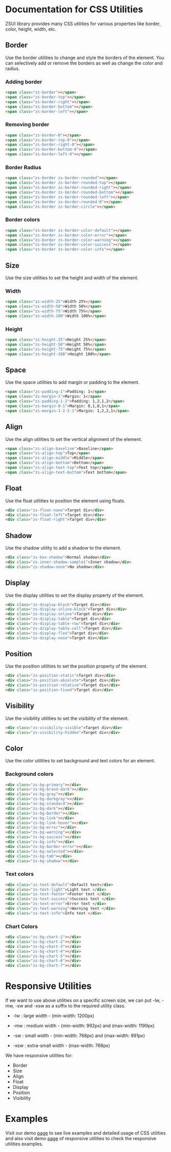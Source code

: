 # Documentation for CSS Utilities

ZSUI library provides many CSS utilities for various properties like border, color, height, width, etc. 

## Border 

Use the border utilities to change and style the borders of the element. You can selectively add or remove the borders as well as change the color and radius.

### Adding border

```HTML
<span class="zs-border"></span>
<span class="zs-border-top"></span>
<span class="zs-border-right"></span>
<span class="zs-border-bottom"></span>
<span class="zs-border-left"></span>
```

### Removing border

```HTML
<span class="zs-border-0"></span>
<span class="zs-border-top-0"></span>
<span class="zs-border-right-0"></span>
<span class="zs-border-bottom-0"></span>
<span class="zs-border-left-0"></span>
```
### Border Radius

```HTML
<span class="zs-border zs-border-rounded"></span>
<span class="zs-border zs-border-rounded-top"></span>
<span class="zs-border zs-border-rounded-right"></span>
<span class="zs-border zs-border-rounded-bottom"></span>
<span class="zs-border zs-border-rounded-left"></span>
<span class="zs-border zs-border-rounded-0"></span>
<span class="zs-border zs-border-circle"></span>
```

### Border colors

```HTML
<span class="zs-border zs-border-color-default"></span>
<span class="zs-border zs-border-color-error"></span>
<span class="zs-border zs-border-color-warning"></span>
<span class="zs-border zs-border-color-success"></span>
<span class="zs-border zs-border-color-info"></span>
```

## Size

Use the size utilities to set the height and width of the element.

### Width

```HTML
<span class="zs-width-25">Width 25%</span>
<span class="zs-width-50">Width 50%</span>
<span class="zs-width-75">Width 75%</span>
<span class="zs-width-100">Width 100%</span>
```
### Height

```HTML
<span class="zs-height-25">Height 25%</span>
<span class="zs-height-50">Height 50%</span>
<span class="zs-height-75">Height 75%</span>
<span class="zs-height-100">Height 100%</span>
```

## Space

Use the space utilities to add margin or padding to the element.

```HTML
<span class="zs-padding-1">Padding: 1</span>
<span class="zs-margin-1">Margin: 1</span>
<span class="zs-padding-1-2">Padding: 1,2,1,2</span>
<span class="zs-margin-0-1">Margin: 0,1,0,1</span>
<span class="zs-margin-1-2-2-1">Margin: 1,2,2,1</span>
```

## Align

Use the align utilities to set the vertical alignment of the element.

```HTML
<span class="zs-align-baseline">Baseline</span>
<span class="zs-align-top">Top</span>
<span class="zs-align-middle">Middle</span>
<span class="zs-align-bottom">Bottom</span>
<span class="zs-align-text-top">Text top</span>
<span class="zs-align-text-bottom">Text bottom</span>
```

## Float

Use the float utilities to position the element using floats.

```HTML
<div class="zs-float-none">Target div</div>
<div class="zs-float-left">Target div</div>
<div class="zs-float-right">Target div</div>
```

## Shadow

Use the shadow utility to add a shadow to the element.

```HTML
<div class="zs-box-shadow">Normal shadow</div>
<div class="zs-inner-shadow-sample1">Inner shadow</div>
<div class="zs-shadow-none">No shadow</div>
```
## Display

Use the display utilities to set the display property of the element.

```HTML
<div class="zs-display-block">Target div</div>
<div class="zs-display-inline-block">Target div</div>
<div class="zs-display-inline">Target div</div>
<div class="zs-display-table">Target div</div>
<div class="zs-display-table-row">Target div</div>
<div class="zs-display-table-cell">Target div</div>
<div class="zs-display-flex">Target div</div>
<div class="zs-display-none">Target div</div>
```

## Position

Use the position utilities to set the position property of the element.

```HTML
<div class="zs-position-static">Target div</div>
<div class="zs-position-absolute">Target div</div>
<div class="zs-position-relative">Target div</div>
<div class="zs-position-fixed">Target div</div>
```

##  Visibility

Use the visibility utilities to set the visibility of the element.

```HTML
<div class="zs-visibility-visible">Target div</div>
<div class="zs-visibility-hidden">Target div</div>
```
## Color 

Use the color utilities to set background and text colors for an element.


### Background colors

```HTML
<div class="zs-bg-primary"></div>
<div class="zs-bg-brand-dark"></div>
<div class="zs-bg-gray"></div>
<div class="zs-bg-darkgray"></div>
<div class="zs-bg-standard"></div>	
<div class="zs-bg-dark"></div>
<div class="zs-bg-border"></div>
<div class="zs-bg-link"></div>
<div class="zs-bg-link-hover"></div>
<div class="zs-bg-error"></div>
<div class="zs-bg-warning"></div>
<div class="zs-bg-success"></div>
<div class="zs-bg-info"></div>
<div class="zs-bg-border-error"></div>
<div class="zs-bg-selected"></div>
<div class="zs-bg-tab"></div>
<div class="zs-bg-shadow"></div>
```
### Text colors

```HTML
<div class="zs-text-default">Default text</div>
<div class="zs-text-light">Light text </div>
<div class="zs-text-footer">Footer text </div>
<div class="zs-text-success">Success text </div>
<div class="zs-text-error">Error text </div>
<div class="zs-text-warning">Warning text </div>
<div class="zs-text-info">Info text </div>
```

### Chart Colors

```HTML
<div class="zs-bg-chart-1"></div>
<div class="zs-bg-chart-2"></div>
<div class="zs-bg-chart-3"></div>
<div class="zs-bg-chart-4"></div>
<div class="zs-bg-chart-5"></div>
<div class="zs-bg-chart-6"></div>
<div class="zs-bg-chart-7"></div>
```

# Responsive Utilities

If we want to use above utilities on a specific screen size, we can put -lw, -mw, -sw and -xsw as a suffix to the required utility class.

* -lw : large width - (min-width: 1200px)

* -mw : medium width - (min-width: 992px) and (max-width: 1199px)

* -sw : small width - (min-width: 768px) and (max-width: 991px)

* -xsw : extra-small width - (max-width: 768px)

We have responsive utilities for:

* Border
* Size
* Align
* Float
* Display
* Position
* Visibility 

# Examples

Visit our demo [page](https://ui.zsservices.com/zsui/cssUtils.html) to see live examples and detailed usage of CSS utilities and also visit demo [page](https://ui.zsservices.com/zsui/cssUtilsResponsive.html) of responsive utilities to check the responsive utilities examples.
